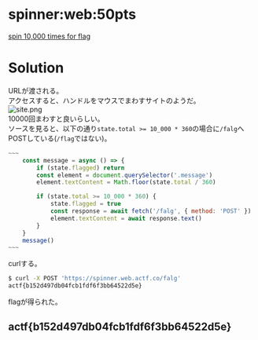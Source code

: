 # spinner:web:50pts
[spin 10,000 times for flag](https://spinner.web.actf.co/)  

# Solution
URLが渡される。  
アクセスすると、ハンドルをマウスでまわすサイトのようだ。  
![site.png](site/site.png)  
10000回まわすと良いらしい。  
ソースを見ると、以下の通り`state.total >= 10_000 * 360`の場合に`/falg`へPOSTしている(`/flag`ではない)。  
```js
~~~
    const message = async () => {
        if (state.flagged) return
        const element = document.querySelector('.message')
        element.textContent = Math.floor(state.total / 360)

        if (state.total >= 10_000 * 360) {
            state.flagged = true
            const response = await fetch('/falg', { method: 'POST' })
            element.textContent = await response.text()
        }
    }
    message()
~~~
```
curlする。  
```bash
$ curl -X POST 'https://spinner.web.actf.co/falg'
actf{b152d497db04fcb1fdf6f3bb64522d5e}
```
flagが得られた。  

## actf{b152d497db04fcb1fdf6f3bb64522d5e}